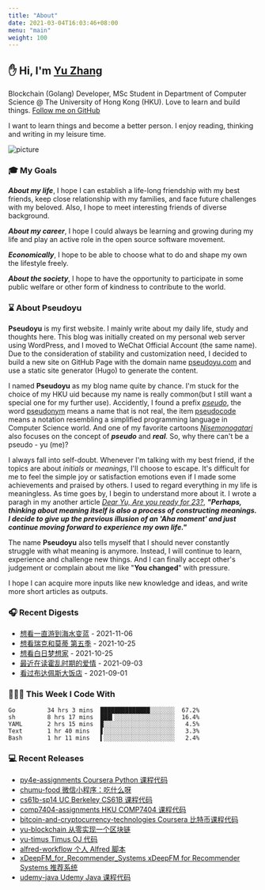 ```yaml
---
title: "About"
date: 2021-03-04T16:03:46+08:00
menu: "main"
weight: 100
---
```


## ✋ Hi, I'm [Yu Zhang](https://www.pseudoyu.com)

Blockchain (Golang) Developer, MSc Student in Department of Computer Science @ The University of Hong Kong (HKU). Love to learn and build things. [Follow me on GitHub](https://github.com/pseudoyu)

I want to learn things and become a better person. I enjoy reading, thinking and writing in my leisure time.

![picture](https://cdn.jsdelivr.net/gh/pseudoyu/image_hosting@master/hugo_images/dino.gif)

### 🎓 My Goals
***About my life***, I hope I can establish a life-long friendship with my best friends, keep close relationship with my families, and face future challenges with my beloved. Also, I hope to meet interesting friends of diverse background.

***About my career***, I hope I could always be learning and growing during my life and play an active role in the open source software movement.

***Economically***, I hope to be able to choose what to do and shape my own the lifestyle freely.

***About the society***, I hope to have the opportunity to participate in some public welfare or other form of kindness to contribute to the world.

### ⌛️ About Pseudoyu

**Pseudoyu** is my first website. I mainly write about my daily life, study and thoughts here. This blog was initially created on my personal web server using WordPress, and I moved to WeChat Official Account (the same name). Due to the consideration of stability and customization need, I decided to build a new site on GitHub Page with the domain name [pseudoyu.com](https://www.pseudoyu.com/en) and use a static site generator (Hugo) to generate the content.

I named **Pseudoyu** as my blog name quite by chance. I'm stuck for the choice of my HKU uid because my name is really common(but I still want a special one for my further use). Accidently, I found a prefix [*pseudo*](https://www.oxfordlearnersdictionaries.com/definition/english/pseudo), the word [pseudonym](https://www.oxfordlearnersdictionaries.com/definition/english/pseudonym) means a name that is not real, the item [pseudocode](https://www.lexico.com/definition/pseudocode) means a notation resembling a simplified programming language in Computer Science world. And one of my favorite cartoons [*Nisemonogatari*](https://zh.wikipedia.org/wiki/偽物語) also focuses on the concept of ***pseudo*** and ***real***. So, why there can't be a pseudo - yu (me)?

I always fall into self-doubt. Whenever I'm talking with my best friend, if the topics are about *initials* or *meanings*, I'll choose to escape. It's difficult for me to feel the simple joy or satisfaction emotions even if I made some achievements and praised by others. I used to regard everything in my life is meaningless. As time goes by, I begin to understand more about it. I wrote a paragh in my another article [*Dear Yu, Are you ready for 23?*](https://www.pseudoyu.com/en/2020/06/06/yearly_review_23/), ***"Perhaps, thinking about meaning itself is also a process of constructing meanings. I decide to give up the previous illusion of an 'Aha moment' and just continue moving forward to experience my own life."***

The name **Pseudoyu** also tells myself that I should never constantly struggle with what meaning is anymore. Instead, I will continue to learn, experience and challenge new things. And I can finally accept other's judgement or complain about me like "**You changed**" with pressure.

I hope I can acquire more inputs like new knowledge and ideas, and write more short articles as outputs.

### 🎧 Recent Digests

<!-- douban starts -->
* <a href='http://movie.douban.com/subject/33440244/' target='_blank'>想看一直游到海水变蓝</a> - 2021-11-06
* <a href='http://movie.douban.com/subject/34908206/' target='_blank'>想看瑞克和莫蒂 第五季</a> - 2021-10-25
* <a href='http://movie.douban.com/subject/2133323/' target='_blank'>想看白日梦想家</a> - 2021-10-25
* <a href='https://book.douban.com/subject/10594787/' target='_blank'>最近在读霍乱时期的爱情</a> - 2021-09-03
* <a href='http://movie.douban.com/subject/11525673/' target='_blank'>看过布达佩斯大饭店</a> - 2021-09-01
<!-- douban ends -->

### 👨🏻‍💻 This Week I Code With
<!-- code_time starts -->

```text
Go         34 hrs 3 mins  ██████████████░░░░░░░  67.2%
sh         8 hrs 17 mins  ███▍░░░░░░░░░░░░░░░░░  16.4%
YAML       2 hrs 15 mins  ▉░░░░░░░░░░░░░░░░░░░░   4.5%
Text       1 hr 40 mins   ▋░░░░░░░░░░░░░░░░░░░░   3.3%
Bash       1 hr 11 mins   ▍░░░░░░░░░░░░░░░░░░░░   2.4%
```

<!-- code_time ends -->

### 💻 Recent Releases

<!-- recent_releases starts -->
* <a href=https://github.com/pseudoyu/py4e-assignments/releases/tag/v1.0.0 target='_blank'>py4e-assignments Coursera Python 课程代码</a>
* <a href=https://github.com/pseudoyu/chumu-food/releases/tag/v1.0.0 target='_blank'>chumu-food 微信小程序：吃什么呀</a>
* <a href=https://github.com/pseudoyu/cs61b-sp14/releases/tag/v0.0.1 target='_blank'>cs61b-sp14 UC Berkeley CS61B 课程代码</a>
* <a href=https://github.com/pseudoyu/comp7404-assignments/releases/tag/v1.0.0 target='_blank'>comp7404-assignments HKU COMP7404 课程代码</a>
* <a href=https://github.com/pseudoyu/bitcoin-and-cryptocurrency-technologies/releases/tag/v0.0.1 target='_blank'>bitcoin-and-cryptocurrency-technologies Coursera 比特币课程代码</a>
* <a href=https://github.com/pseudoyu/yu-blockchain/releases/tag/v1.0.0 target='_blank'>yu-blockchain 从零实现一个区块链</a>
* <a href=https://github.com/pseudoyu/yu-timus/releases/tag/v0.0.1 target='_blank'>yu-timus Timus OJ 代码</a>
* <a href=https://github.com/pseudoyu/alfred-workflow/releases/tag/v0.0.1 target='_blank'>alfred-workflow 个人 Alfred 脚本</a>
* <a href=https://github.com/pseudoyu/xDeepFM_for_Recommender_Systems/releases/tag/v1.0.0 target='_blank'>xDeepFM_for_Recommender_Systems xDeepFM for Recommender Systems 推荐系统</a>
* <a href=https://github.com/pseudoyu/udemy-java/releases/tag/v0.0.1 target='_blank'>udemy-java Udemy Java 课程代码</a>
<!-- recent_releases ends -->